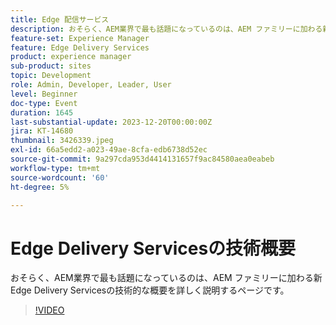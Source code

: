```yaml
---
title: Edge 配信サービス
description: おそらく、AEM業界で最も話題になっているのは、AEM ファミリーに加わる新Edge Delivery Servicesの技術的な概要を詳しく説明するページです。
feature-set: Experience Manager
feature: Edge Delivery Services
product: experience manager
sub-product: sites
topic: Development
role: Admin, Developer, Leader, User
level: Beginner
doc-type: Event
duration: 1645
last-substantial-update: 2023-12-20T00:00:00Z
jira: KT-14680
thumbnail: 3426339.jpeg
exl-id: 66a5edd2-a023-49ae-8cfa-edb6738d52ec
source-git-commit: 9a297cda953d4414131657f9ac84580aea0eabeb
workflow-type: tm+mt
source-wordcount: '60'
ht-degree: 5%

---
```


# Edge Delivery Servicesの技術概要

おそらく、AEM業界で最も話題になっているのは、AEM ファミリーに加わる新Edge Delivery Servicesの技術的な概要を詳しく説明するページです。

>[!VIDEO](https://video.tv.adobe.com/v/3426339/?learn=on)
